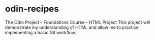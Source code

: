 # odin-recipes
The Odin Project - Foundations Course - HTML Project
This project will demonstrate my understanding of HTML and allow me to practice implementing a basic Git workflow. 
